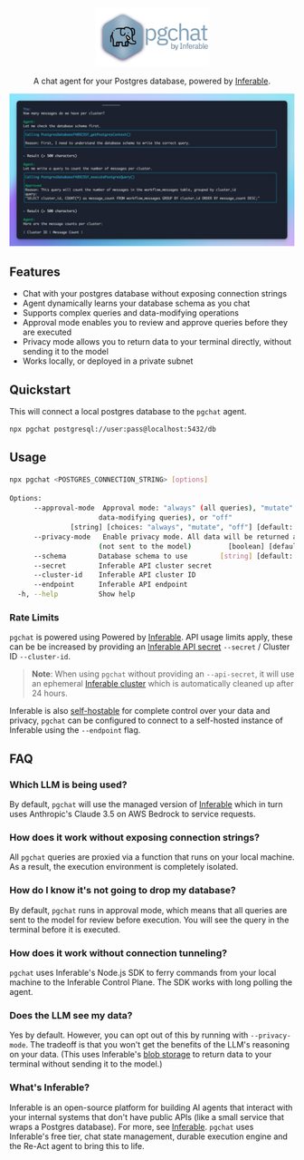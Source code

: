 <div align="center">
  <img src="./assets/logo.png" alt="Inferable Logo" width="200">

  A chat agent for your Postgres database, powered by [Inferable](https://github.com/inferablehq/inferable).

  <img src="./assets/terminal.png" alt="Inferable Logo" width="800">
</div>

## Features

- Chat with your postgres database without exposing connection strings
- Agent dynamically learns your database schema as you chat
- Supports complex queries and data-modifying operations
- Approval mode enables you to review and approve queries before they are executed
- Privacy mode allows you to return data to your terminal directly, without sending it to the model
- Works locally, or deployed in a private subnet

## Quickstart

This will connect a local postgres database to the `pgchat` agent.

```bash
npx pgchat postgresql://user:pass@localhost:5432/db
```

## Usage

```bash
npx pgchat <POSTGRES_CONNECTION_STRING> [options]

Options:
      --approval-mode  Approval mode: "always" (all queries), "mutate" (only
                      data-modifying queries), or "off"
               [string] [choices: "always", "mutate", "off"] [default: "always"]
      --privacy-mode   Enable privacy mode. All data will be returned as blobs
                      (not sent to the model)         [boolean] [default: false]
      --schema        Database schema to use        [string] [default: "public"]
      --secret        Inferable API cluster secret                      [string]
      --cluster-id    Inferable API cluster ID                          [string]
      --endpoint      Inferable API endpoint                            [string]
  -h, --help          Show help                                        [boolean]
```

### Rate Limits

`pgchat` is powered using Powered by [Inferable](https://github.com/inferablehq/inferable). API usage limits apply, these can be be increased by providing an [Inferable API secret](https://docs.inferable.ai/pages/auth) `--secret` / Cluster ID `--cluster-id`.

> **Note**: When using `pgchat` without providing an `--api-secret`, it will use an ephemeral [Inferable cluster](https://docs.inferable.ai/pages/clusters) which is automatically cleaned up after 24 hours.

Inferable is also [self-hostable](https://docs.inferable.ai/pages/self-hosting) for complete control over your data and privacy, `pgchat` can be configured to connect to a self-hosted instance of Inferable using the `--endpoint` flag.

## FAQ

### Which LLM is being used?

By default, `pgchat` will use the managed version of [Inferable](https://github.com/inferablehq/inferable) which in turn uses Anthropic's Claude 3.5 on AWS Bedrock to service requests.

### How does it work without exposing connection strings?

All `pgchat` queries are proxied via a function that runs on your local machine. As a result, the execution environment is completely isolated.

### How do I know it's not going to drop my database?

By default, `pgchat` runs in approval mode, which means that all queries are sent to the model for review before execution. You will see the query in the terminal before it is executed.

### How does it work without connection tunneling?

`pgchat` uses Inferable's Node.js SDK to ferry commands from your local machine to the Inferable Control Plane. The SDK works with long polling the agent.

### Does the LLM see my data?

Yes by default. However, you can opt out of this by running with `--privacy-mode`. The tradeoff is that you won't get the benefits of the LLM's reasoning on your data. (This uses Inferable's [blob storage](https://docs.inferable.ai/pages/blobs) to return data to your terminal without sending it to the model.)

### What's Inferable?

Inferable is an open-source platform for building AI agents that interact with your internal systems that don't have public APIs (like a small service that wraps a Postgres database). For more, see [Inferable](https://github.com/inferablehq/inferable). `pgchat` uses Inferable's free tier, chat state management, durable execution engine and the Re-Act agent to bring this to life.
